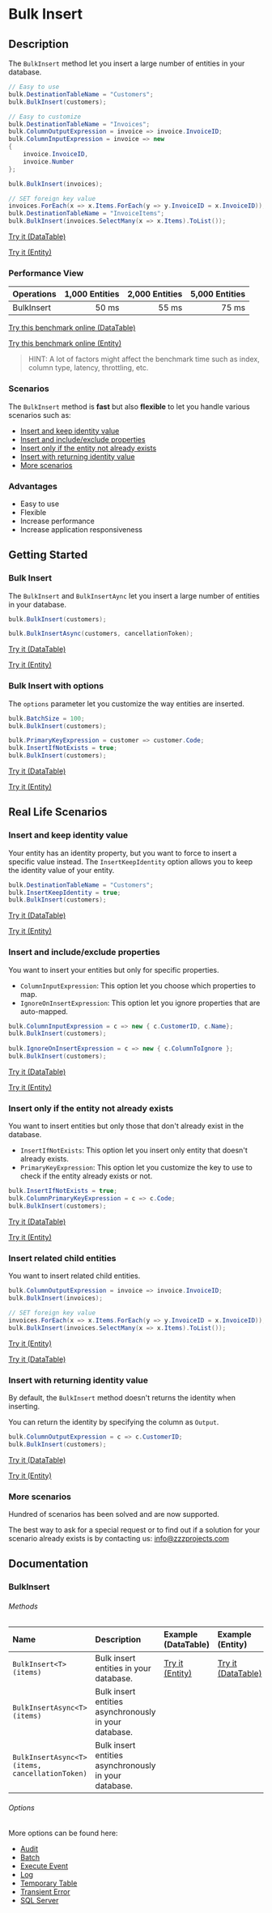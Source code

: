 # Bulk Insert

## Description

The `BulkInsert` method let you insert a large number of entities in your database.

```csharp
// Easy to use
bulk.DestinationTableName = "Customers";
bulk.BulkInsert(customers);

// Easy to customize
bulk.DestinationTableName = "Invoices";
bulk.ColumnOutputExpression = invoice => invoice.InvoiceID;
bulk.ColumnInputExpression = invoice => new
{
	invoice.InvoiceID,
	invoice.Number
};

bulk.BulkInsert(invoices);

// SET foreign key value			
invoices.ForEach(x => x.Items.ForEach(y => y.InvoiceID = x.InvoiceID));
bulk.DestinationTableName = "InvoiceItems";
bulk.BulkInsert(invoices.SelectMany(x => x.Items).ToList());
```

[Try it (DataTable)](https://dotnetfiddle.net/UtvblA)

[Try it (Entity)](https://dotnetfiddle.net/Nm4Ndu)


### Performance View

| Operations      | 1,000 Entities | 2,000 Entities | 5,000 Entities |
| :-------------- | -------------: | -------------: | -------------: |
| BulkInsert      | 50 ms          | 55 ms          | 75 ms          |

[Try this benchmark online (DataTable)](https://dotnetfiddle.net/op4qjQ)

[Try this benchmark online (Entity)](https://dotnetfiddle.net/cHdVFF)

> HINT: A lot of factors might affect the benchmark time such as index, column type, latency, throttling, etc.

### Scenarios
The `BulkInsert` method is **fast** but also **flexible** to let you handle various scenarios such as:
- [Insert and keep identity value](#insert-and-keep-identity-value)
- [Insert and include/exclude properties](#insert-and-includeexclude-properties)
- [Insert only if the entity not already exists](#insert-only-if-the-entity-not-already-exists)
- [Insert with returning identity value](#insert-with-returning-identity-value)
- [More scenarios](#more-scenarios)

### Advantages
- Easy to use
- Flexible
- Increase performance
- Increase application responsiveness

## Getting Started

### Bulk Insert
The `BulkInsert` and `BulkInsertAync` let you insert a large number of entities in your database.

```csharp
bulk.BulkInsert(customers);

bulk.BulkInsertAsync(customers, cancellationToken);
```
[Try it (DataTable)](https://dotnetfiddle.net/V7BSkx)

[Try it (Entity)](https://dotnetfiddle.net/ltMk9u)

### Bulk Insert with options
The `options` parameter let you customize the way entities are inserted.

```csharp
bulk.BatchSize = 100;
bulk.BulkInsert(customers);

bulk.PrimaryKeyExpression = customer => customer.Code;
bulk.InsertIfNotExists = true;
bulk.BulkInsert(customers);
```
[Try it (DataTable)](https://dotnetfiddle.net/C8kAfL)

[Try it (Entity)](https://dotnetfiddle.net/YzSPKX)

## Real Life Scenarios

### Insert and keep identity value
Your entity has an identity property, but you want to force to insert a specific value instead. The `InsertKeepIdentity` option allows you to keep the identity value of your entity.

```csharp
bulk.DestinationTableName = "Customers";
bulk.InsertKeepIdentity = true;
bulk.BulkInsert(customers);
```
[Try it (DataTable)](https://dotnetfiddle.net/GwWGpY)

[Try it (Entity)](https://dotnetfiddle.net/04NuC3)

### Insert and include/exclude properties
You want to insert your entities but only for specific properties.

- `ColumnInputExpression`: This option let you choose which properties to map.
- `IgnoreOnInsertExpression`: This option let you ignore properties that are auto-mapped.

```csharp
bulk.ColumnInputExpression = c => new { c.CustomerID, c.Name};
bulk.BulkInsert(customers);
            
bulk.IgnoreOnInsertExpression = c => new { c.ColumnToIgnore };
bulk.BulkInsert(customers);
```
[Try it (DataTable)](https://dotnetfiddle.net/xS44Il)

[Try it (Entity)](https://dotnetfiddle.net/obTRqp)

### Insert only if the entity not already exists
You want to insert entities but only those that don't already exist in the database.

- `InsertIfNotExists`: This option let you insert only entity that doesn't already exists.
- `PrimaryKeyExpression`: This option let you customize the key to use to check if the entity already exists or not.

```csharp
bulk.InsertIfNotExists = true;
bulk.ColumnPrimaryKeyExpression = c => c.Code;
bulk.BulkInsert(customers);
```
[Try it (DataTable)](https://dotnetfiddle.net/waYK0E)

[Try it (Entity)](https://dotnetfiddle.net/DLMhLv)


### Insert related child entities
You want to insert related child entities.

```csharp
bulk.ColumnOutputExpression = invoice => invoice.InvoiceID;
bulk.BulkInsert(invoices);

// SET foreign key value			
invoices.ForEach(x => x.Items.ForEach(y => y.InvoiceID = x.InvoiceID));
bulk.BulkInsert(invoices.SelectMany(x => x.Items).ToList());
```
[Try it (Entity)](https://dotnetfiddle.net/9REv9u)

[Try it (DataTable)](https://dotnetfiddle.net/zDdjQm)

### Insert with returning identity value
By default, the `BulkInsert` method doesn't returns the identity when inserting.

You can return the identity by specifying the column as `Output`.

```csharp
bulk.ColumnOutputExpression = c => c.CustomerID;
bulk.BulkInsert(customers);
```
[Try it (DataTable)](https://dotnetfiddle.net/g5pSS1)

[Try it (Entity)](https://dotnetfiddle.net/klt6MY)

### More scenarios
Hundred of scenarios has been solved and are now supported.

The best way to ask for a special request or to find out if a solution for your scenario already exists is by contacting us:
info@zzzprojects.com

## Documentation

### BulkInsert

###### Methods

| Name | Description | Example (DataTable) | Example (Entity) |
| :--- | :----------  | :------ | :------ |
| `BulkInsert<T>(items)` | Bulk insert entities in your database. | [Try it (Entity)](https://dotnetfiddle.net/oz7CCC) | [Try it (DataTable)](https://dotnetfiddle.net/ikjsmq) |
| `BulkInsertAsync<T>(items)` | Bulk insert entities asynchronously in your database. | |
| `BulkInsertAsync<T>(items, cancellationToken)` | Bulk insert entities asynchronously in your database. | |

###### Options
More options can be found here:

- [Audit](https://bulk-operations.net/audit)
- [Batch](https://bulk-operations.net/batch)
- [Execute Event](https://bulk-operations.net/execute-event)
- [Log](https://bulk-operations.net/log)
- [Temporary Table](https://bulk-operations.net/temporary-table)
- [Transient Error](https://bulk-operations.net/transient-error)
- [SQL Server](https://bulk-operations.net/sql-server)
